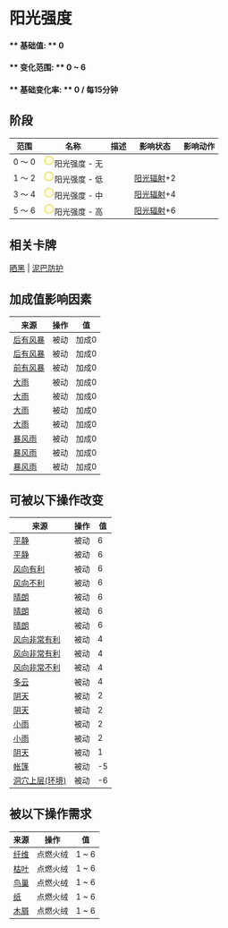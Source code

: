 # 阳光强度  
>   
  
#### ** 基础值: ** 0   
#### ** 变化范围: ** 0 ~ 6  
#### ** 基础变化率: ** 0 / 每15分钟  
## 阶段  
范围  |  名称  |  描述  |  影响状态  |  影响动作  
----  |  ----  |  ----  |  ----  |  ----  
0 ～ 0  |  <img decoding="async" src="Sprite/SunIcon.png" href="a.md" style="max-width:20px;max-height:20px;">阳光强度 - 无  |    |    |    
1 ～ 2  |  <img decoding="async" src="Sprite/SunIcon.png" href="a.md" style="max-width:20px;max-height:20px;">阳光强度 - 低  |    |  [阳光辐射](SunExposure.md)+2  |    
3 ～ 4  |  <img decoding="async" src="Sprite/SunIcon.png" href="a.md" style="max-width:20px;max-height:20px;">阳光强度 - 中  |    |  [阳光辐射](SunExposure.md)+4  |    
5 ～ 6  |  <img decoding="async" src="Sprite/SunIcon.png" href="a.md" style="max-width:20px;max-height:20px;">阳光强度 - 高  |    |  [阳光辐射](SunExposure.md)+6  |    
## 相关卡牌  
[晒黑](Tanning.md)  |  [泥巴防护](MudProtection.md)  
## 加成值影响因素  
来源  |  操作  |  值  
----  |  ----  |  ----  
[后有风暴](OpenSea_StormBehind.md)  |  被动  |  加成0  
[后有风暴](OpenSea_StormBehindInfinite.md)  |  被动  |  加成0  
[前有风暴](OpenSea_StormFront.md)  |  被动  |  加成0  
[大雨](TropicalIsland_HeavyRain.md)  |  被动  |  加成0  
[大雨](TropicalIsland_HeavyRainInfinite.md)  |  被动  |  加成0  
[大雨](TropicalIsland_HeavyRainLong.md)  |  被动  |  加成0  
[大雨](TropicalIsland_HeavyRainStart.md)  |  被动  |  加成0  
[暴风雨](TropicalIsland_Storm.md)  |  被动  |  加成0  
[暴风雨](TropicalIsland_StormInfinite.md)  |  被动  |  加成0  
[暴风雨](TropicalIsland_StormStart.md)  |  被动  |  加成0  
## 可被以下操作改变  
来源  |  操作  |  值  
----  |  ----  |  ----  
[平静](OpenSea_Calm.md)  |  被动  |  6  
[平静](OpenSea_CalmInfinite.md)  |  被动  |  6  
[风向有利](OpenSea_Favourable.md)  |  被动  |  6  
[风向不利](OpenSea_UnFavourable.md)  |  被动  |  6  
[晴朗](TropicalIsland_Clear.md)  |  被动  |  6  
[晴朗](TropicalIsland_ClearInfinite.md)  |  被动  |  6  
[晴朗](TropicalIsland_ClearStart.md)  |  被动  |  6  
[风向非常有利](OpenSea_VeryFavourable.md)  |  被动  |  4  
[风向非常有利](OpenSea_VeryFavourableInfinite.md)  |  被动  |  4  
[风向非常不利](OpenSea_VeryUnFavourable.md)  |  被动  |  4  
[多云](TropicalIsland_PartiallyCloudy.md)  |  被动  |  4  
[阴天](TropicalIsland_Cloudy.md)  |  被动  |  2  
[阴天](TropicalIsland_CloudyStart.md)  |  被动  |  2  
[小雨](TropicalIsland_LightRain.md)  |  被动  |  2  
[小雨](TropicalIsland_LightRainStart.md)  |  被动  |  2  
[阴天](TropicalIsland_CloudyStart.md)  |  被动  |  1  
[帐篷](TentDeployed.md)  |  被动  |  -5  
[洞穴上层(环境)](Env_HighChamber.md)  |  被动  |  -6  
## 被以下操作需求  
来源  |  操作  |  值  
----  |  ----  |  ----  
[纤维](Fibers.md)  |  点燃火绒  |  1 ~ 6  
[枯叶](LeavesDry.md)  |  点燃火绒  |  1 ~ 6  
[鸟巢](Nest.md)  |  点燃火绒  |  1 ~ 6  
[纸](Papers.md)  |  点燃火绒  |  1 ~ 6  
[木屑](WoodShavings.md)  |  点燃火绒  |  1 ~ 6  


<script>document.title="阳光强度 - 卡牌生存百科 Card Survival Wiki";</script>